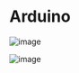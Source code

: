 # Arduino
![image](https://github.com/user-attachments/assets/f4d2691a-352b-4101-b2ba-263811a7290d)


![image](https://github.com/user-attachments/assets/ccb57c9f-9837-4d41-be30-049c5f08944a)
